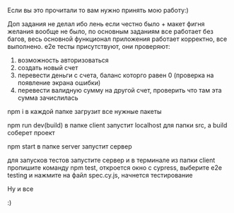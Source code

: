 Если вы это прочитали то вам нужно принять мою работу:)

Доп задания не делал ибо лень если честно было + макет фигня желания вообще не было, по основным заданиям все работает без багов, весь основной функционал приложения работает корректно, все выполнено. e2e тесты присутствуют, они проверяют:
1) возможность авторизоваться
2) создать новый счет
3) перевести деньги с счета, баланс которго равен 0 (проверка на появление экрана ошибки)
4) перевести валидную сумму на другой счет, проверить что там эта сумма зачислилась

npm i в каждой папке загрузит все нужные пакеты

npm run dev(build) в папке client запустит localhost для папки src, а build соберет проект

npm start в папке server запустит сервер

для запусков тестов запустите сервер и в терминале из папки client пропишите команду npm test, откроется окно с cypress, выберите e2e testing и нажмите на файл spec.cy.js, начнется тестирование

Ну и все

:)